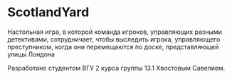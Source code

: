 # ScotlandYard

Настольная игра, в которой команда игроков, управляющих разными детективами, сотрудничает, чтобы выследить игрока, управляющего преступником, когда они перемещаются по доске, представляющей улицы Лондона

Разработано студентом ВГУ 2 курса группы 13.1 Хвостовым Савелием.
